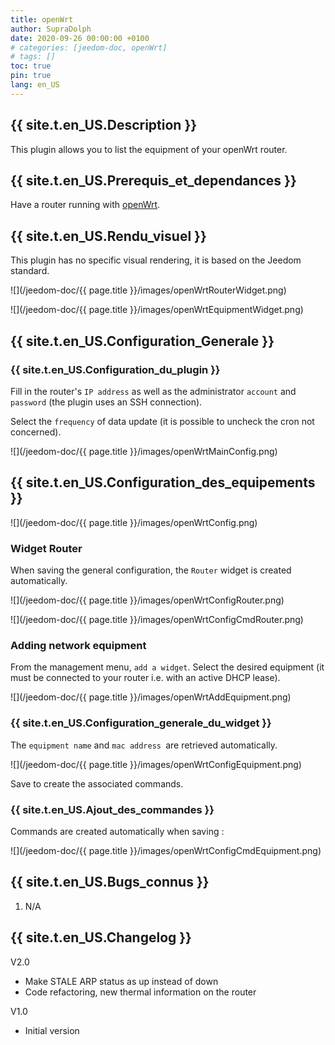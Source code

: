 ```yaml
---
title: openWrt
author: SupraDolph
date: 2020-09-26 00:00:00 +0100
# categories: [jeedom-doc, openWrt]
# tags: []
toc: true
pin: true
lang: en_US
---
```


## {{ site.t.en_US.Description }}

This plugin allows you to list the equipment of your openWrt router.

## {{ site.t.en_US.Prerequis_et_dependances }}

Have a router running with [openWrt](https://openwrt.org/).

## {{ site.t.en_US.Rendu_visuel }}

This plugin has no specific visual rendering, it is based on the Jeedom standard.

![](/jeedom-doc/{{ page.title }}/images/openWrtRouterWidget.png)

![](/jeedom-doc/{{ page.title }}/images/openWrtEquipmentWidget.png)

## {{ site.t.en_US.Configuration_Generale }}

### {{ site.t.en_US.Configuration_du_plugin }}

Fill in the router's `IP address` as well as the administrator `account` and `password` (the plugin uses an SSH connection).

Select the `frequency` of data update (it is possible to uncheck the cron not concerned).

![](/jeedom-doc/{{ page.title }}/images/openWrtMainConfig.png)

## {{ site.t.en_US.Configuration_des_equipements }}

![](/jeedom-doc/{{ page.title }}/images/openWrtConfig.png)

### Widget Router

When saving the general configuration, the `Router` widget is created automatically.

![](/jeedom-doc/{{ page.title }}/images/openWrtConfigRouter.png)

![](/jeedom-doc/{{ page.title }}/images/openWrtConfigCmdRouter.png)

### Adding network equipment

From the management menu, `add a widget`. Select the desired equipment (it must be connected to your router i.e. with an active DHCP lease).

![](/jeedom-doc/{{ page.title }}/images/openWrtAddEquipment.png)

### {{ site.t.en_US.Configuration_generale_du_widget }}

The `equipment name` and `mac address `are retrieved automatically.

![](/jeedom-doc/{{ page.title }}/images/openWrtConfigEquipment.png)

Save to create the associated commands.

### {{ site.t.en_US.Ajout_des_commandes }}

Commands are created automatically when saving :

![](/jeedom-doc/{{ page.title }}/images/openWrtConfigCmdEquipment.png)

## {{ site.t.en_US.Bugs_connus }}

1.  N/A

## {{ site.t.en_US.Changelog }}

V2.0

*   Make STALE ARP status as up instead of down
*   Code refactoring, new thermal information on the router

V1.0

* Initial version